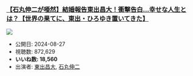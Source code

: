 ### [【石丸伸二が唖然】結婚報告東出昌大！衝撃告白…幸せな人生とは？【世界の果てに、東出・ひろゆき置いてきた】](https://www.youtube.com/watch?v=8xFzx_lOouI)
[![](https://img.youtube.com/vi/8xFzx_lOouI/sddefault.jpg)](https://www.youtube.com/watch?v=8xFzx_lOouI)
-   公開日: 2024-08-27
-   視聴数: 872,629
-   **いいね数: 18,560**
-   出演者: [東出昌大](/rehacq_fan/people/東出昌大 "wikilink"), [石丸伸二](/rehacq_fan/people/石丸伸二 "wikilink")
